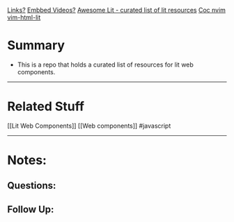 [Links?](#)
[Embbed Videos?](#)
[Awesome Lit - curated list of lit resources](https://github.com/web-padawan/awesome-lit)
[Coc nvim vim-html-lit](https://github.com/fannheyward/coc-lit-html)
# Summary
- This is a repo that holds a curated list of resources for lit web components.

----
# Related Stuff
[[Lit Web Components]]
[[Web components]]
#javascript 

----
# Notes:

## Questions:

## Follow Up:
